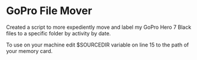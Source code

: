 # GoPro File Mover
Created a script to more expediently move and label my GoPro Hero 7 Black files to a specific folder by activity by date.

To use on your machine edit $SOURCEDIR variable on line 15 to the path of your memory card.
